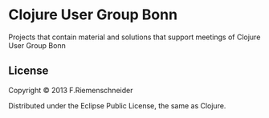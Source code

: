 # Clojure User Group Bonn

Projects that contain material and solutions that support meetings of
Clojure User Group Bonn

## License

Copyright © 2013 F.Riemenschneider

Distributed under the Eclipse Public License, the same as Clojure.
